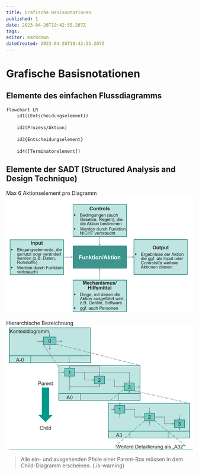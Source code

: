 ```yaml
---
title: Grafische Basisnotationen
published: 1
date: 2023-04-26T19:42:55.207Z
tags: 
editor: markdown
dateCreated: 2023-04-26T19:42:55.207Z
---
```


# Grafische Basisnotationen

## Elemente des einfachen Flussdiagramms

```mermaid
flowchart LR
    id1((Entscheidungselement))

    id2(Prozess/Aktion)

    id3{Entscheidungselement}

    id4([Terminatorelement])
```

## Elemente der SADT (Structured Analysis and Design Technique)

Max 6 Aktionselement pro Diagramm
![SDAT](/fom/semester-4/projektmanagement/SDAT.png)

Hierarchische Bezeichnung
![Parent-Child](/fom/semester-4/projektmanagement/SDAT-Parent-Child.png)

> Alle ein- und ausgehenden Pfeile einer Parent-Box müssen in dem Child-Diagramm erscheinen.
{.is-warning}
